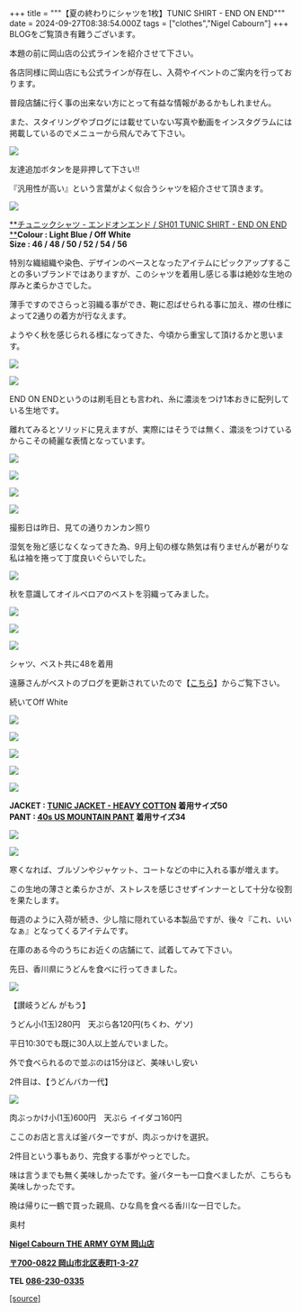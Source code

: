 +++
title = """【夏の終わりにシャツを1枚】TUNIC SHIRT - END ON END"""
date = 2024-09-27T08:38:54.000Z
tags = ["clothes","Nigel Cabourn"]
+++
BLOGをご覧頂き有難うございます。

本題の前に岡山店の公式ラインを紹介させて下さい。

各店同様に岡山店にも公式ラインが存在し、入荷やイベントのご案内を行っております。

普段店舗に行く事の出来ない方にとって有益な情報があるかもしれません。

また、スタイリングやブログには載せていない写真や動画をインスタグラムには掲載しているのでメニューから飛んでみて下さい。

[![](https://cdn.shopify.com/s/files/1/0094/9295/5196/files/C3ACDCAF-AC90-451C-995C-F4581B898E88_480x480.png?v=1636880215)](https://lin.ee/f1BgdWr)

友達追加ボタンを是非押して下さい!!

『﻿汎用性が高い』という言葉がよく似合うシャツを紹介させて頂きます。

![](https://cdn.shopify.com/s/files/1/0094/9295/5196/files/IMG_6303_5bfab367-eab0-4690-bede-74c46cfda93e_480x480.jpg?v=1727416243)

[**チュニックシャツ - エンドオンエンド / SH01 TUNIC SHIRT - END ON END  
**](https://cabourn.jp/products/80491310040)**Colour : Light Blue / Off White  
Size : 46 / 48 / 50 / 52 / 54 / 56**

特別な織組織や染色、デザインのベースとなったアイテムにピックアップすることの多いブランドではありますが、このシャツを着用し感じる事は絶妙な生地の厚みと柔らかさでした。

薄手ですのでさらっと羽織る事ができ、鞄に忍ばせられる事に加え、襟の仕様によって2通りの着方が行なえます。

ようやく秋を感じられる様になってきた、今頃から重宝して頂けるかと思います。

![](https://cdn.shopify.com/s/files/1/0094/9295/5196/files/IMG_4602_360e6dba-5847-42c1-9e47-5574a447be1a_480x480.jpg?v=1727325414)

![](https://cdn.shopify.com/s/files/1/0094/9295/5196/files/IMG_4585_0206767f-8a98-48bd-826c-a49cbd2d57f5_480x480.jpg?v=1727325306)

END ON ENDというのは刷毛目とも言われ、糸に濃淡をつけ1本おきに配列している生地です。

離れてみるとソリッドに見えますが、実際にはそうでは無く、濃淡をつけているからこその綺麗な表情となっています。

![](https://cdn.shopify.com/s/files/1/0094/9295/5196/files/IMG_4583_480x480.jpg?v=1727325414)

![](https://cdn.shopify.com/s/files/1/0094/9295/5196/files/IMG_6294_48ce5419-2c70-4bb7-9ebe-d856dcd8a14e_480x480.jpg?v=1727408804)

![](https://cdn.shopify.com/s/files/1/0094/9295/5196/files/IMG_4623_480x480.jpg?v=1727325414)

![](https://cdn.shopify.com/s/files/1/0094/9295/5196/files/IMG_4636_480x480.jpg?v=1727325414)

撮影日は昨日、見ての通りカンカン照り

湿気を殆ど感じなくなってきた為、9月上旬の様な熱気は有りませんが暑がりな私は袖を捲って丁度良いぐらいでした。

![](https://cdn.shopify.com/s/files/1/0094/9295/5196/files/IMG_6256_480x480.jpg?v=1727327657)

秋を意識してオイルベロアのベストを羽織ってみました。

![](https://cdn.shopify.com/s/files/1/0094/9295/5196/files/IMG_4527_480x480.jpg?v=1727325401)

![](https://cdn.shopify.com/s/files/1/0094/9295/5196/files/IMG_4536_500ef0a9-9ad7-4945-b44a-782fe96a2291_480x480.jpg?v=1727325401)

![](https://cdn.shopify.com/s/files/1/0094/9295/5196/files/IMG_4569_0847d813-d91f-4f51-a3ed-b345473996bb_480x480.jpg?v=1727325401)

シャツ、ベスト共に48を着用

遠藤さんがベストのブログを更新されていたので【[こちら](https://cabourn.jp/blogs/shop-info/flagship20240927)】からご覧下さい。

続いてOff White

![](https://cdn.shopify.com/s/files/1/0094/9295/5196/files/IMG_4811_a9489b27-5fc5-42e2-8a56-200dbdf35a68_480x480.jpg?v=1727339187)

![](https://cdn.shopify.com/s/files/1/0094/9295/5196/files/IMG_4820_480x480.jpg?v=1727339188)

![](https://cdn.shopify.com/s/files/1/0094/9295/5196/files/IMG_4849_480x480.jpg?v=1727339187)

**![](https://cdn.shopify.com/s/files/1/0094/9295/5196/files/IMG_6262_e849a5f2-1950-4bbe-823d-09b7129b41e8_480x480.jpg?v=1727332830)**

![](https://cdn.shopify.com/s/files/1/0094/9295/5196/files/IMG_4923_d881e3ba-1226-4150-8324-2cf129b06b68_480x480.jpg?v=1727340095)

**JACKET : [TUNIC JACKET - HEAVY COTTON](https://cabourn.jp/products/80491380030) 着用サイズ50**  
**PANT : [40s US MOUNTAIN PANT](https://cabourn.jp/products/80490050010?_pos=18&_fid=5bc970e4d&_ss=c) 着用サイズ34**

![](https://cdn.shopify.com/s/files/1/0094/9295/5196/files/IMG_4952_38711116-ab3c-4511-9334-097997d74c7c_480x480.jpg?v=1727340095)

![](https://cdn.shopify.com/s/files/1/0094/9295/5196/files/IMG_5000_480x480.jpg?v=1727340094)

寒くなれば、ブルゾンやジャケット、コートなどの中に入れる事が増えます。

この生地の薄さと柔らかさが、ストレスを感じさせずインナーとして十分な役割を果たします。

毎週のように入荷が続き、少し陰に隠れている本製品ですが、後々『これ、いいなぁ』となってくるアイテムです。

在庫のある今のうちにお近くの店舗にて、試着してみて下さい。

先日、香川県にうどんを食べに行ってきました。

![](https://cdn.shopify.com/s/files/1/0094/9295/5196/files/IMG_6166_07ad264d-9ae8-4010-814f-201953691898_480x480.jpg?v=1727408772)

【讃岐うどん がもう】

うどん小(1玉)280円　天ぷら各120円(ちくわ、ゲソ)

平日10:30でも既に30人以上並んでいました。

外で食べられるので並ぶのは15分ほど、美味いし安い

2件目は、【うどんバカ一代】

![](https://cdn.shopify.com/s/files/1/0094/9295/5196/files/IMG_6167_696bc6c6-3d64-4b87-94aa-ea1b9e93872a_480x480.jpg?v=1727422468)

肉ぶっかけ小(1玉)600円　天ぷら イイダコ160円

ここのお店と言えば釜バターですが、肉ぶっかけを選択。

2件目という事もあり、完食する事がやっとでした。

味は言うまでも無く美味しかったです。釜バターも一口食べましたが、こちらも美味しかったです。

晩は帰りに一鶴で買った親鳥、ひな鳥を食べる香川な一日でした。

奥村

**[Nigel Cabourn THE ARMY GYM 岡山店](http://www.cabourn.jp/okayama/ "Okayama Map")**

**[〒700-0822 岡山市北区表町1-3-27](http://www.cabourn.jp/okayama/#shop_info_access_wrap "Okayama ShopDetail")**

**TEL [086-230-0335](tel:0862300335 "Okayama Phone")**

[[source]](https://cabourn.jp/blogs/shop-info/okayama20240927)
